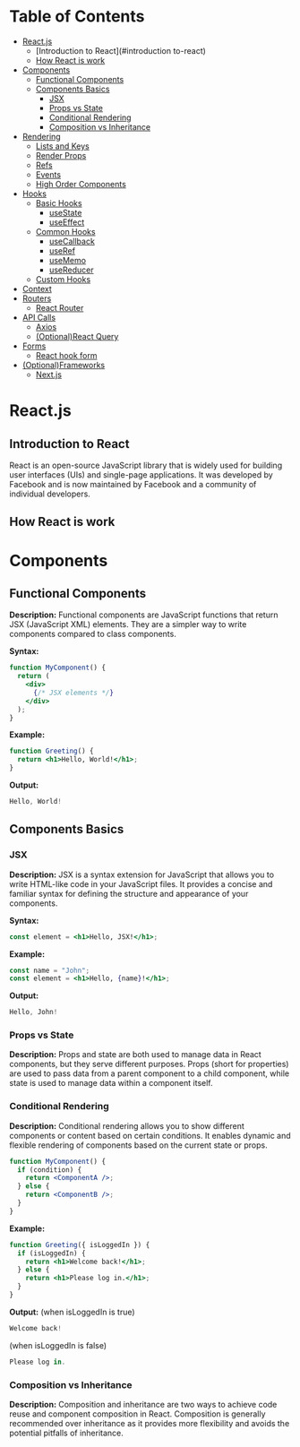 # Table of Contents

- [React.js](#react)
    - [Introduction to React](#introduction to-react)
    - [How React is work](#how-react-is-work)
- [Components](#components)
    - [Functional Components](#functional-components)
    - [Components Basics](#components-basics)
        - [JSX](#jsx)
        - [Props vs State](#props-vs-state)
        - [Conditional Rendering](#conditional-rendering)
        - [Composition vs Inheritance](#composition-vs-inheritance)
- [Rendering](#rendering)
    - [Lists and Keys](#lists-and-keys)
    - [Render Props](#render-props)
    - [Refs](#refs)
    - [Events](#events)
    - [High Order Components](#high-order-components)
- [Hooks](#hooks)
    - [Basic Hooks](#basic-hooks)
        - [useState](#usestate)
        - [useEffect](#useeffect)
    - [Common Hooks](#commonhooks)
        - [useCallback](#usecallback)
        - [useRef](#useref)
        - [useMemo](#usememo)
        - [useReducer](#usereducer)
    - [Custom Hooks](#custom-hooks)
- [Context](#context)
- [Routers](#routers)
  - [React Router](#react-router)
- [API Calls](#api-calls)
  - [Axios](#axios)
  - [(Optional)React Query](#react-query)
- [Forms](#forms)
  - [React hook form](#react-hook-form)
- [(Optional)Frameworks](#frameworks)
  - [Next.js](#next)

# React.js

## Introduction to React

React is an open-source JavaScript library that is widely used for building user interfaces (UIs) and single-page applications. It was developed by Facebook and is now maintained by Facebook and a community of individual developers.

## How React is work

# Components

## Functional Components

**Description:** Functional components are JavaScript functions that return JSX (JavaScript XML) elements. They are a simpler way to write components compared to class components.

**Syntax:**

```jsx
function MyComponent() {
  return (
    <div>
      {/* JSX elements */}
    </div>
  );
}
```

**Example:**

```jsx
function Greeting() {
  return <h1>Hello, World!</h1>;
}
```

**Output:**

```jsx
Hello, World!
```

## Components Basics

### JSX

**Description:** JSX is a syntax extension for JavaScript that allows you to write HTML-like code in your JavaScript files. It provides a concise and familiar syntax for defining the structure and appearance of your components.

**Syntax:**

```jsx
const element = <h1>Hello, JSX!</h1>;
```

**Example:**

```jsx
const name = "John";
const element = <h1>Hello, {name}!</h1>;
```

**Output:**

```jsx
Hello, John!
```

### Props vs State

**Description:** Props and state are both used to manage data in React components, but they serve different purposes. Props (short for properties) are used to pass data from a parent component to a child component, while state is used to manage data within a component itself.

### Conditional Rendering

**Description:** Conditional rendering allows you to show different components or content based on certain conditions. It enables dynamic and flexible rendering of components based on the current state or props.

```jsx
function MyComponent() {
  if (condition) {
    return <ComponentA />;
  } else {
    return <ComponentB />;
  }
}
```

**Example:**

```jsx
function Greeting({ isLoggedIn }) {
  if (isLoggedIn) {
    return <h1>Welcome back!</h1>;
  } else {
    return <h1>Please log in.</h1>;
  }
}
```

**Output:** (when isLoggedIn is true)

```jsx
Welcome back!
```

(when isLoggedIn is false)

```jsx
Please log in.
```

### Composition vs Inheritance

**Description:** Composition and inheritance are two ways to achieve code reuse and component composition in React. Composition is generally recommended over inheritance as it provides more flexibility and avoids the potential pitfalls of inheritance.

#